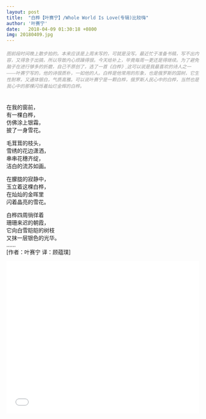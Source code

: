 ```yaml
---
layout: post
title:  "白桦【叶赛宁】/Whole World Is Love(专辑)比较嗨"
author: '叶赛宁'
date:   2018-04-09 01:30:18 +0800
img: 20180409.jpg
---
```

<h5 style="color:#999; font-size:12px;font-weight:300">图前段时间晚上散步拍的。本来应该是上周末写的，可就是没写。最近忙于准备书稿，写不出内容，又得急于出搞，所以导致内心烦躁得很。今天给补上，毕竟每周一更还是得继续。为了避免脑子在进行够多的折磨，自己不原创了，选了一首《白桦》,这可以说是我最喜欢的诗人之一——叶赛宁写的，他的诗很质朴，一如他的人。白桦是他常用的形象，也是俄罗斯的国树，它生性耐寒，又通体银白，气质高雅。可以说叶赛宁是一颗白桦，俄罗斯人民心中的白桦，当然也是我心中的那棵闪烁着灿烂金辉的白桦。</h5>
<br>
在我的窗前， <br>
有一棵白桦， <br>
仿佛涂上银霜， <br>
披了一身雪花。 <br>

毛茸茸的枝头， <br>
雪绣的花边潇洒， <br>
串串花穗齐绽， <br>
洁白的流苏如画。 <br>

在朦胧的寂静中， <br>
玉立着这棵白桦，<br>
在灿灿的金晖里 <br>
闪着晶亮的雪花。 <br>

白桦四周徜徉着 <br>
珊珊来迟的朝霞， <br>
它向白雪皑皑的树枝 <br>
又抹一层银色的光华。<br>
......<br>
[作者：叶赛宁 译：顾蕴璞]


<iframe frameborder="0" src="//music.163.com/outchain/player?type=1&id=150685&auto=1&height=430" allowfullscreen style="width:100%;height:400px"></iframe>

